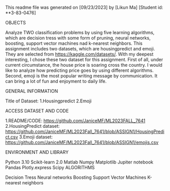 This readme file was generated on [09/23/2023] by [Likun Ma] [Student id: **3-83-0476]

OBJECTS

Analyze TWO classification problems by using five learning algorithms, which are decision tress with some form of pruning, neural networks, boosting, support vector machines nad k-nearest neighbors. This assignment includes two datasets, which are housingpredict and emoji. They are selected from https://kaggle.com/datasets/. With my deepest interesting, I chose these two dataset for this assignment. First of all, under current circumstance, the house price is soaring cross the country. I would like to analyze how predicting price goes by using different algorithms. Second, emoji is the most popular writing message by communication. It can bring a lot of fun and enjoyment to daily life.

GENERAL INFORMATION

Title of Dataset: 
1.Housingpredict 
2.Emoji

ACCESS DATASET AND CODE

1.README/CODE: https://github.com/JaniceMF/ML2023FALL_7641
2.HousingPredict dataset: https://github.com/JaniceMF/ML2023Fall_7641/blob/ASSIGN1/HousingPredict.csv
3.Emoji dataset: https://github.com/JaniceMF/ML2023Fall_7641/blob/ASSIGN1/emojis.csv

ENVIRONMENT AND LIBRARY

Python 3.10
Scikit-learn 2.0
Matlab
Numpy
Matplotlib
Jupiter notebook
Pandas
Plotly.express
Scipy
ALGORITHMS

Decision Tress
Neural networks
Boosting
Support Vector Machines
K-nearest neighbors
